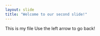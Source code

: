 ```yaml
---
layout: slide
title: "Welcome to our second slide!"
---
```

This is my file
Use the left arrow to go back!
